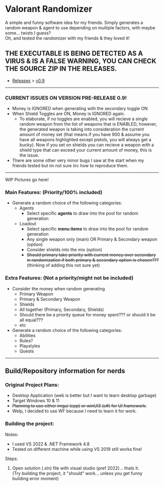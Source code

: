 # Valorant Randomizer
A simple and funny software idea for my friends. Simply generates a random weapon &amp; agent to use depending on multiple factors, with maybe some... twists I guess?  
Oh, and tested the randomizer with my friends & they loved it!

## THE EXECUTABLE IS BEING DETECTED AS A VIRUS & IS A FALSE WARNING, YOU CAN CHECK THE SOURCE ZIP IN THE RELEASES.
- [Releases](https://github.com/j-2k/Valorant-Randomizer-Quest/tags) > [v0.9](https://github.com/j-2k/Valorant-Randomizer-Quest/releases/tag/v0.9)

---

### CURRENT ISSUES ON VERSION PRE-RELEASE 0.9!
- Money is IGNORED when generating with the secondary toggle ON
- When Shield Toggles are ON, Money is IGNORED again.
  - To elaborate, if no toggles are enabled, you will recieve a single random weapon from the list of weapons that is ENABLED, however, the generated weapon is taking into consideration the current amount of money set (that means if you have 900 & assume you have all weapons highlighted except pistols, you will always get a bucky). Now if you set on shields you can recieve a weapon with a shield type that can exceed your current amount of money, this is the issue.
- There are some other very minor bugs I saw at the start when my friends tested but im not sure iirc how to reproduce them.

---

WIP Pictures go here!

### Main Features: (Priority/100% included)
- Generate a random choice of the following categories:
  - Agents
    - Select specific **agents** to draw into the pool for random generation
  - Loadout
    - Select specific **menu items** to draw into the pool for random generation
    - Any single weapon only (main) OR Primary & Secondary weapon (option)
    - Consider shields into the mix (option)
    - ~~Should primary take priority with current money over secondary in randomization if both primary & secondary option is chosen???~~ (thinking of adding this not sure yet)


### Extra Features: (Not a priority/might not be included)
- Consider the money when random generating
  - Primary Weapon
  - Primary & Secondary Weapon
  - Shields
  - All together (Primary, Secondary, Shields)
  - Should there be a priority queue for money spent??? or should it be all equal???
  - etc
- Generate a random choice of the following categories:
  - Abilities
  - Rules?
  - Playstyles
  - Quests

---

## Build/Repository information for nerds

### Original Project Plans:
- Desktop Application (web is better but I want to learn desktop garbage)
- Target Windows 10 & 11
-  ~~Planning to use either imgui (cpp) or winUI3 (c#) for UI framework.~~
- Welp, I decided to use WF because I need to learn it for work.

### Building the project:
Notes:  
- I used VS 2022 & .NET Framework 4.8
- Tested on different machine while using VS 2019 still works fine!
  
Steps:
1) Open solution (.sln) file with visual studio (pref 2022)... thats it.  
(Try building the project, it "should" work... unless you get funny building error moment)

